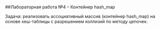 ##Лабораторная работа №4 – Контейнер hash_map

Задача: реализовать ассоциативный массив (контейнер hash_map) на основе хеш-таблицы с разрешением коллизий по методу цепочек.
